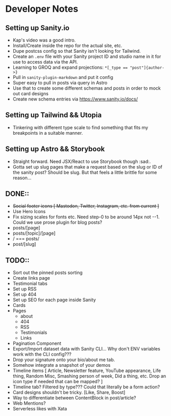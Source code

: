 # Developer Notes

## Setting up Sanity.io
- Kap's video was a good intro.
- Install/Create inside the repo for the actual site, etc.
- Dupe postcss config so that Sanity isn't looking for Tailwind.
- Create an `.env` file with your Sanity project ID and studio name in it for use to access data via the API.
- Learning to GROQ and expand projections: `*[_type == "post"]{author->}`
- Pull in `sanity-plugin-markdown` and put it config
- Super easy to pull in posts via query in Astro
- Use that to create some different schemas and posts in order to mock out card designs
- Create new schema entries via https://www.sanity.io/docs/

## Setting up Tailwind && Utopia
- Tinkering with different type scale to find something that fits my breakpoints in a suitable manner.

## Setting up Astro && Storybook
- Straight forward. Need JSX/React to use Storybook though :sad:.
- Gotta set up slug pages that make a request based on the slug or ID of the sanity post? Should be slug. But that feels a little brittle for some reason...

## DONE::
- ~~Social footer icons [ Mastodon, Twitter, Instagram, etc. from current ]~~
- Use Hero Icons
- Fix sizing scales for fonts etc. Need step-0 to be around 14px not --1. Could we use prose plugin for blog posts?
- posts/[page]
- posts/[topic]/[page]
- / === posts/
- post/[slug]

## TODO::
- Sort out the pinned posts sorting
- Create links page
- Testimonial tabs
- Set up RSS
- Set up 404
- Set up SEO for each page inside Sanity
- Cards
- Pages
  - about
  - 404
  - RSS
  - Testimonials
  - Links
- Pagination Component
- Export/Import dataset data with Sanity CLI... Why don't ENV variables work with the CLI config???
- Drop your signature onto your bio/about me tab.
- Somehow integrate a snapshot of your demos
- Timeline items [ Article, Newsletter feature, YouTube appearance, Life thing, Random Misc, Smashing person of week, Did a thing, etc. Drop an icon type if needed that can be mapped? ]
- Timeline tab? Filtered by type??? Could that literally be a form action?
- Card designs shouldn't be tricky. [Like, Share, Boost]
- Way to differentiate between ContentBlock in post/article?
- Web Mentions?
- Serverless likes with Xata